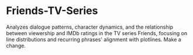 # Friends-TV-Series
Analyzes dialogue patterns, character dynamics, and the relationship between viewership and IMDb ratings in the TV series Friends, focusing on line distributions and recurring phrases' alignment with plotlines.
Make a change.
